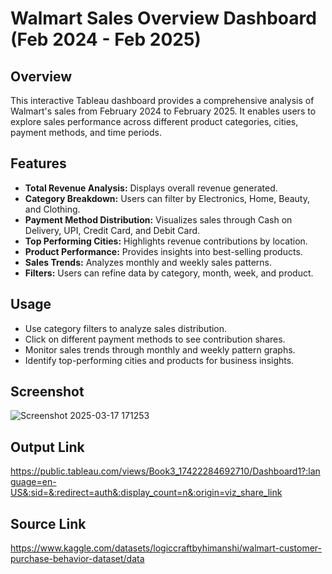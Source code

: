 # Walmart Sales Overview Dashboard (Feb 2024 - Feb 2025)

## Overview
This interactive Tableau dashboard provides a comprehensive analysis of Walmart's sales from February 2024 to February 2025. It enables users to explore sales performance across different product categories, cities, payment methods, and time periods.

## Features
- **Total Revenue Analysis:** Displays overall revenue generated.
- **Category Breakdown:** Users can filter by Electronics, Home, Beauty, and Clothing.
- **Payment Method Distribution:** Visualizes sales through Cash on Delivery, UPI, Credit Card, and Debit Card.
- **Top Performing Cities:** Highlights revenue contributions by location.
- **Product Performance:** Provides insights into best-selling products.
- **Sales Trends:** Analyzes monthly and weekly sales patterns.
- **Filters:** Users can refine data by category, month, week, and product.

## Usage
- Use category filters to analyze sales distribution.
- Click on different payment methods to see contribution shares.
- Monitor sales trends through monthly and weekly pattern graphs.
- Identify top-performing cities and products for business insights.

## Screenshot
![Screenshot 2025-03-17 171253](https://github.com/user-attachments/assets/57139a3e-0c1c-4fae-a817-57e2f1e3823a)


## Output Link
https://public.tableau.com/views/Book3_17422284692710/Dashboard1?:language=en-US&:sid=&:redirect=auth&:display_count=n&:origin=viz_share_link

## Source Link
https://www.kaggle.com/datasets/logiccraftbyhimanshi/walmart-customer-purchase-behavior-dataset/data
